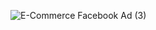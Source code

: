 
![E-Commerce Facebook Ad (3)](https://github.com/youssef235/Newsapp/assets/55225729/53443185-37c6-4623-ad28-5e4022f2f874)
